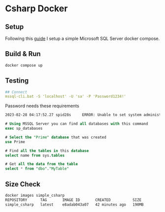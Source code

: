 # Csharp Docker

## Setup

Following this [guide](https://cardano.github.io/blog/2017/11/15/mssql-docker-container)
I setup a simple  Microsoft SQL Server docker compose.

## Build & Run

```sh
docker compose up
```

## Testing

```yaml
## Connect
mssql-cli.bat -S 'localhost' -U 'sa' -P 'Password1234!'
````

Password needs these requirements

```txt
2023-02-28 04:17:52.27 spid28s     ERROR: Unable to set system administrator password: Password validation failed. The password does not meet SQL Server password policy requirements because it is too short. The password must be at least 8 characters..
````


```sql
# Using MSSQL Server you can find all databases with this command
exec sp_databases

# Select the "Prime" database that was created
use Prime

# Find all the tables in this database
select name from sys.tables

# Get all the data from the table
select * from "dbo"."MyTable"
````

## Size Check

```sh
docker images simple_csharp
REPOSITORY      TAG       IMAGE ID       CREATED          SIZE
simple_csharp   latest    e8adab043a07   42 minutes ago   190MB
```
# 

